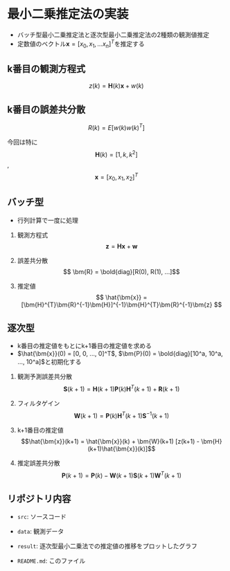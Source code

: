 
# 最小二乗推定法の実装

- バッチ型最小二乗推定法と逐次型最小二乗推定法の2種類の観測値推定
- 定数値のベクトル$\bm{x} = [x_0, x_1, ...x_n]^T$を推定する

## k番目の観測方程式

$$ z(k) = \bm{H}(k)\bm{x} + w(k) $$

## k番目の誤差共分散

$$R(k) = E[w(k)w(k)^T]$$

今回は特に $$ \bm{H}(k) = [1, k, k^2]$$,$$\bm{x} = [x_0, x_1, x_2]^T $$

## バッチ型

- 行列計算で一度に処理

1. 観測方程式 $$ \bm{z} = \bm{H}\bm{x} + \bm{w} $$

1. 誤差共分散 $$ \bm{R} = \bold{diag}[R(0), R(1), ...]$$

1. 推定値 $$ \hat{\bm{x}} = [\bm{H}^{T}\bm{R}^{-1}\bm{H}]^{-1}\bm{H}^{T}\bm{R}^{-1}\bm{z} $$

## 逐次型

- k番目の推定値をもとにk+1番目の推定値を求める
- $\hat{\bm{x}}(0) = [0, 0, ..., 0]^T$, $\bm{P}(0) = \bold{diag}[10^a, 10^a, ..., 10^a]$と初期化する

1. 観測予測誤差共分散 $$\bm{S}(k+1) = \bm{H}(k+1)\bm{P}(k)\bm{H}^T(k+1)+\bm{R}(k+1)$$

1. フィルタゲイン $$\bm{W}(k+1) = \bm{P}(k)\bm{H}^T(k+1)\bm{S}^{-1}(k+1)$$

1. k+1番目の推定値 $$\hat{\bm{x}}(k+1) = \hat{\bm{x}}(k) + \bm{W}(k+1) [z(k+1) - \bm{H}(k+1)\hat{\bm{x}}(k)]$$

1. 推定誤差共分散 $$\bm{P}(k+1) = \bm{P}(k)-\bm{W}(k+1)\bm{S}(k+1)\bm{W}^T(k+1)$$

## リポジトリ内容

- ```src```: ソースコード

- ```data```: 観測データ

- ```result```: 逐次型最小二乗法での推定値の推移をプロットしたグラフ

- ```README.md```: このファイル

